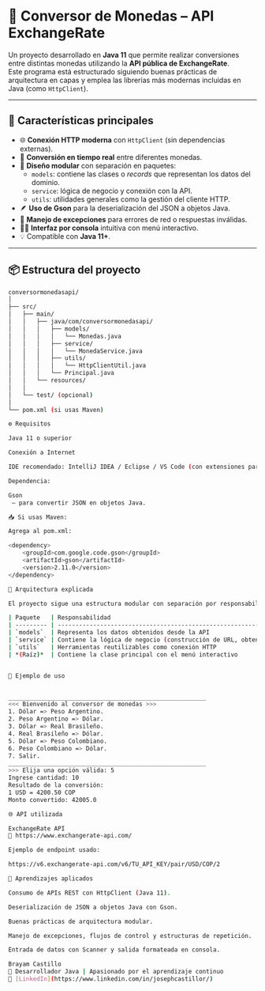 # 💱 Conversor de Monedas – API ExchangeRate

Un proyecto desarrollado en **Java 11** que permite realizar conversiones entre distintas monedas utilizando la **API pública de ExchangeRate**.  
Este programa está estructurado siguiendo buenas prácticas de arquitectura en capas y emplea las librerías más modernas incluidas en Java (como `HttpClient`).

---

## 🚀 Características principales

- 🌐 **Conexión HTTP moderna** con `HttpClient` (sin dependencias externas).
- 🔄 **Conversión en tiempo real** entre diferentes monedas.
- 🧩 **Diseño modular** con separación en paquetes:
  - `models`: contiene las clases o *records* que representan los datos del dominio.
  - `service`: lógica de negocio y conexión con la API.
  - `utils`: utilidades generales como la gestión del cliente HTTP.
- 🪶 **Uso de Gson** para la deserialización del JSON a objetos Java.
- 🧠 **Manejo de excepciones** para errores de red o respuestas inválidas.
- 🧍‍♂️ **Interfaz por consola** intuitiva con menú interactivo.
- 💡 Compatible con **Java 11+**.

---

## 📦 Estructura del proyecto

```bash
conversormonedasapi/
│
├── src/
│   ├── main/
│   │   ├── java/com/conversormonedasapi/
│   │   │   ├── models/
│   │   │   │   └── Monedas.java
│   │   │   ├── service/
│   │   │   │   └── MonedaService.java
│   │   │   ├── utils/
│   │   │   │   └── HttpClientUtil.java
│   │   │   └── Principal.java
│   │   └── resources/
│   │
│   └── test/ (opcional)
│
└── pom.xml (si usas Maven)

⚙️ Requisitos

Java 11 o superior

Conexión a Internet

IDE recomendado: IntelliJ IDEA / Eclipse / VS Code (con extensiones para Java)

Dependencia:

Gson
 – para convertir JSON en objetos Java.

📥 Si usas Maven:

Agrega al pom.xml:

<dependency>
    <groupId>com.google.code.gson</groupId>
    <artifactId>gson</artifactId>
    <version>2.11.0</version>
</dependency>

🧠 Arquitectura explicada

El proyecto sigue una estructura modular con separación por responsabilidades:

| Paquete   | Responsabilidad                                                                  | Ejemplo de clase      |
| --------- | -------------------------------------------------------------------------------- | --------------------- |
| `models`  | Representa los datos obtenidos desde la API                                      | `Monedas.java`        |
| `service` | Contiene la lógica de negocio (construcción de URL, obtención y parseo de datos) | `MonedaService.java`  |
| `utils`   | Herramientas reutilizables como conexión HTTP                                    | `HttpClientUtil.java` |
| *(Raíz)*  | Contiene la clase principal con el menú interactivo                              | `Principal.java`      |


🧮 Ejemplo de uso


________________________________________________________
<<< Bienvenido al conversor de monedas >>>
1. Dólar => Peso Argentino.
2. Peso Argentino => Dólar.
3. Dólar => Real Brasileño.
4. Real Brasileño => Dólar.
5. Dólar => Peso Colombiano.
6. Peso Colombiano => Dólar.
7. Salir.
________________________________________________________
>>> Elija una opción válida: 5
Ingrese cantidad: 10
Resultado de la conversión:
1 USD = 4200.50 COP
Monto convertido: 42005.0

🌐 API utilizada

ExchangeRate API
🔗 https://www.exchangerate-api.com/

Ejemplo de endpoint usado:

https://v6.exchangerate-api.com/v6/TU_API_KEY/pair/USD/COP/2

🧠 Aprendizajes aplicados

Consumo de APIs REST con HttpClient (Java 11).

Deserialización de JSON a objetos Java con Gson.

Buenas prácticas de arquitectura modular.

Manejo de excepciones, flujos de control y estructuras de repetición.

Entrada de datos con Scanner y salida formateada en consola.

Brayam Castillo
💼 Desarrollador Java | Apasionado por el aprendizaje continuo
📧 [LinkedIn](https://www.linkedin.com/in/josephcastillor/)